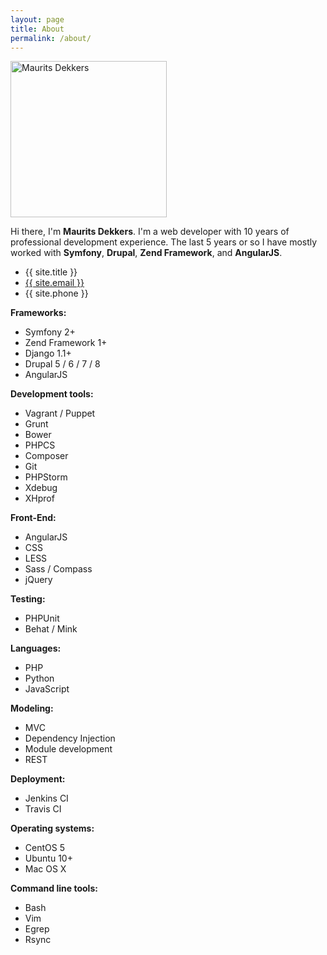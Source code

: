 ```yaml
---
layout: page
title: About
permalink: /about/
---
```


<div class="bb-pull-right bb-border bb-gap-left">
	<img src="{{site.baseurl}}/assets/images/maurits_dekkers.jpg" alt="Maurits Dekkers" title="Maurits Dekkers" width="250" />
</div>

Hi there, I'm **Maurits Dekkers**. I'm a web developer with 10 years of professional development experience. The last 5 years or so I have mostly worked with **Symfony**, **Drupal**, **Zend Framework**, and **AngularJS**.

<ul class="contact-list">
  <li>{{ site.title }}</li>
  <li><a href="mailto:{{ site.email }}">{{ site.email }}</a></li>
  <li>{{ site.phone }}</li>
</ul>

**Frameworks:**

- Symfony 2+
- Zend Framework 1+
- Django 1.1+
- Drupal 5 / 6 / 7 / 8
- AngularJS

**Development tools:**

- Vagrant / Puppet
- Grunt
- Bower
- PHPCS 
- Composer
- Git
- PHPStorm
- Xdebug
- XHprof

**Front-End:**

- AngularJS
- CSS
- LESS
- Sass / Compass
- jQuery

**Testing:**

- PHPUnit
- Behat / Mink

**Languages:**

- PHP
- Python
- JavaScript

**Modeling:**

- MVC
- Dependency Injection
- Module development
- REST

**Deployment:**

- Jenkins CI
- Travis CI

**Operating systems:**

- CentOS 5
- Ubuntu 10+
- Mac OS X

**Command line tools:**

- Bash
- Vim
- Egrep
- Rsync